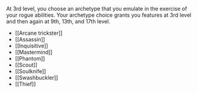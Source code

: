 At 3rd level, you choose an archetype that you emulate in the exercise of your rogue abilities. Your archetype choice grants you features at 3rd level and then again at 9th, 13th, and 17th level.
- [[Arcane trickster]]
- [[Assassin]]
- [[Inquisitive]]
- [[Mastermind]]
- [[Phantom]]
- [[Scout]]
- [[Soulknife]]
- [[Swashbuckler]]
- [[Thief]]